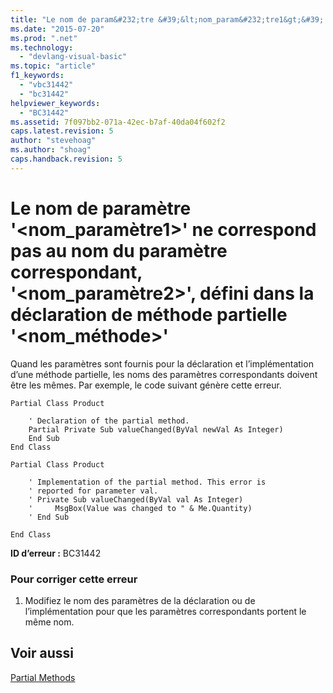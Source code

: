 ```yaml
---
title: "Le nom de param&#232;tre &#39;&lt;nom_param&#232;tre1&gt;&#39; ne correspond pas au nom du param&#232;tre correspondant, &#39;&lt;nom_param&#232;tre2&gt;&#39;, d&#233;fini dans la d&#233;claration de m&#233;thode partielle &#39;&lt;nom_m&#233;thode&gt;&#39; | Microsoft Docs"
ms.date: "2015-07-20"
ms.prod: ".net"
ms.technology: 
  - "devlang-visual-basic"
ms.topic: "article"
f1_keywords: 
  - "vbc31442"
  - "bc31442"
helpviewer_keywords: 
  - "BC31442"
ms.assetid: 7f097bb2-071a-42ec-b7af-40da04f602f2
caps.latest.revision: 5
author: "stevehoag"
ms.author: "shoag"
caps.handback.revision: 5
---
```

# Le nom de param&#232;tre &#39;&lt;nom_param&#232;tre1&gt;&#39; ne correspond pas au nom du param&#232;tre correspondant, &#39;&lt;nom_param&#232;tre2&gt;&#39;, d&#233;fini dans la d&#233;claration de m&#233;thode partielle &#39;&lt;nom_m&#233;thode&gt;&#39;
Quand les paramètres sont fournis pour la déclaration et l’implémentation d’une méthode partielle, les noms des paramètres correspondants doivent être les mêmes. Par exemple, le code suivant génère cette erreur.  
  
```vb#  
Partial Class Product  
  
    ' Declaration of the partial method.  
    Partial Private Sub valueChanged(ByVal newVal As Integer)  
    End Sub  
End Class  
```  
  
```vb#  
Partial Class Product  
  
    ' Implementation of the partial method. This error is  
    ' reported for parameter val.  
    ' Private Sub valueChanged(ByVal val As Integer)  
    '     MsgBox(Value was changed to " & Me.Quantity)  
    ' End Sub  
  
End Class  
```  
  
 **ID d’erreur :** BC31442  
  
### Pour corriger cette erreur  
  
1.  Modifiez le nom des paramètres de la déclaration ou de l’implémentation pour que les paramètres correspondants portent le même nom.  
  
## Voir aussi  
 [Partial Methods](../../visual-basic/programming-guide/language-features/procedures/partial-methods.md)